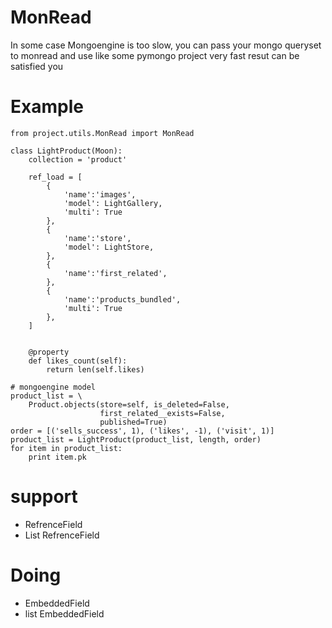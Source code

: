 MonRead
=======

In some case Mongoengine is too slow, you can pass your mongo queryset to monread and use like some pymongo project
very fast resut can be satisfied you

# Example
```
from project.utils.MonRead import MonRead

class LightProduct(Moon):
    collection = 'product'
    
    ref_load = [
        {
        	'name':'images',
        	'model': LightGallery,
        	'multi': True
        },
        {
        	'name':'store',
        	'model': LightStore,
        },
        {
        	'name':'first_related',
        },
        {
        	'name':'products_bundled',
        	'multi': True
        },
    ]
    

    @property
    def likes_count(self):
        return len(self.likes)
    
# mongoengine model
product_list = \
    Product.objects(store=self, is_deleted=False,
                    first_related__exists=False,
                    published=True)
order = [('sells_success', 1), ('likes', -1), ('visit', 1)]
product_list = LightProduct(product_list, length, order)
for item in product_list:
	print item.pk

```

# support
- RefrenceField
- List RefrenceField

# Doing
- EmbeddedField
- list EmbeddedField
